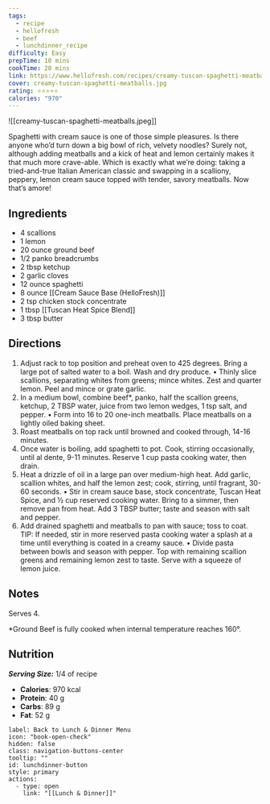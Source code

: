 ```yaml
---
tags:
  - recipe
  - hellofresh
  - beef
  - lunchdinner_recipe
difficulty: Easy
prepTime: 10 mins
cookTime: 20 mins
link: https://www.hellofresh.com/recipes/creamy-tuscan-spaghetti-meatballs-63696bc35a8d8082200667d9
cover: creamy-tuscan-spaghetti-meatballs.jpg
rating: ⭐️⭐️⭐️⭐️⭐️
calories: "970"
---
```


![[creamy-tuscan-spaghetti-meatballs.jpeg]]

Spaghetti with cream sauce is one of those simple pleasures. Is there anyone who’d turn down a big bowl of rich, velvety noodles? Surely not, although adding meatballs and a kick of heat and lemon certainly makes it that much more crave-able. Which is exactly what we’re doing: taking a tried-and-true Italian American classic and swapping in a scalliony, peppery, lemon cream sauce topped with tender, savory meatballs. Now that’s amore!

## Ingredients
- 4 scallions
- 1 lemon
- 20 ounce ground beef
- 1/2 panko breadcrumbs
- 2 tbsp ketchup
- 2 garlic cloves
- 12 ounce spaghetti
- 8 ounce [[Cream Sauce Base (HelloFresh)]]
- 2 tsp chicken stock concentrate
- 1 tbsp [[Tuscan Heat Spice Blend]]
- 3 tbsp butter


## Directions
1. Adjust rack to top position and preheat oven to 425 degrees. Bring a large pot of salted water to a boil. Wash and dry produce. • Thinly slice scallions, separating whites from greens; mince whites. Zest and quarter lemon. Peel and mince or grate garlic.
2. In a medium bowl, combine beef*, panko, half the scallion greens, ketchup, 2 TBSP water, juice from two lemon wedges, 1 tsp salt, and pepper. • Form into 16 to 20 one-inch meatballs. Place meatballs on a lightly oiled baking sheet.
3. Roast meatballs on top rack until browned and cooked through, 14-16 minutes.
4. Once water is boiling, add spaghetti to pot. Cook, stirring occasionally, until al dente, 9-11 minutes. Reserve 1 cup pasta cooking water, then drain.
5. Heat a drizzle of oil in a large pan over medium-high heat. Add garlic, scallion whites, and half the lemon zest; cook, stirring, until fragrant, 30-60 seconds. • Stir in cream sauce base, stock concentrate, Tuscan Heat Spice, and ½ cup reserved cooking water. Bring to a simmer, then remove pan from heat. Add 3 TBSP butter; taste and season with salt and pepper.
6. Add drained spaghetti and meatballs to pan with sauce; toss to coat. TIP: If needed, stir in more reserved pasta cooking water a splash at a time until everything is coated in a creamy sauce. • Divide pasta between bowls and season with pepper. Top with remaining scallion greens and remaining lemon zest to taste. Serve with a squeeze of lemon juice.


## Notes
Serves 4.

*Ground Beef is fully cooked when internal temperature reaches 160°.

## Nutrition
***Serving Size:*** 1/4 of recipe
- **Calories**: 970 kcal
- **Protein**: 40 g
- **Carbs**: 89 g
- **Fat**: 52 g


```meta-bind-button
label: Back to Lunch & Dinner Menu
icon: "book-open-check"
hidden: false
class: navigation-buttons-center
tooltip: ""
id: lunchdinner-button
style: primary
actions:
  - type: open
    link: "[[Lunch & Dinner]]"

```
 
